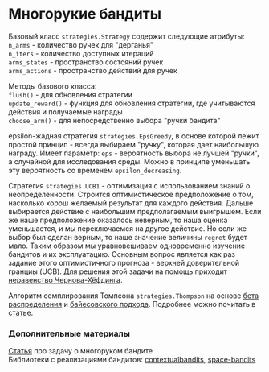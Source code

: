 # Многорукие бандиты

Базовый класс `strategies.Strategy` содержит следующие атрибуты: <br>
`n_arms` - количество ручек для "дерганья" <br>
`n_iters` - количество доступных итераций <br>
`arms_states` - пространство состояний ручек <br> 
`arms_actions` - пространство действий для ручек <br>

Методы базового класса: <br>
`flush()` - для обновления стратегии <br>
`update_reward()` - функция для обновления стратегии, где учитываются действия и получаемые награды <br>
`choose_arm()` - для непосредственно выбора "ручки бандита" <br>

epsilon-жадная стратегия `strategies.EpsGreedy`, в основе которой лежит простой принцип - всегда выбираем "ручку", 
которая дает наибольшую награду. Имеет параметр: `eps` - вероятность выбора не лучшей "ручки", 
а случайной для исследования среды. 
Можно в принципе уменьшать эту вероятность со временем `epsilon_decreasing`. <br>

Стратегия `strategies.UCB1` - оптимизация с использованием знаний о неопределенности. Строится оптимистическое 
предположение о том, насколько хорош желаемый результат для каждого действия. 
Дальше выбирается действие с наибольшим предполагаемым выигрышем. 
Если же наше предположение оказалось неверным, то наша оценка уменьшается, и мы переключаемся на другое действие. 
Но если же выбор был сделан верным, то наше значение величины `regret` будет мало. 
Таким образом мы уравновешиваем одновременно изучение бандитов и их эксплуатацию.
Основным вопрос является как раз задание этого оптимистичного прогноза - верхней доверительной гранциы (UCB). 
Для решения этой задачи на помощь приходит [неравенство Чернова-Хёфдинга][4]. <br>

Алгоритм семплирования Томпсона `strategies.Thompson` на основе [бета распределения][6] и [байесовского подхода][5].
Подробнее можно почитать в [статье][1].


### Дополнительные материалы

[Статья][1] про задачу о многоруком бандите <br>
Библиотеки с реализациями бандитов: [contextualbandits][2], [space-bandits][3] 




[1]: https://habr.com/ru/post/425619/
[2]: https://github.com/david-cortes/contextualbandits
[3]: https://github.com/LaunchpadAI/space-bandits
[4]: https://ru.wikipedia.org/wiki/Граница_Чернова#Теорема_Чернова-Хёфдинга_(аддитивная_форма)
[5]: https://dyakonov.org/2018/07/30/%D0%B1%D0%B0%D0%B9%D0%B5%D1%81%D0%BE%D0%B2%D1%81%D0%BA%D0%B8%D0%B9-%D0%BF%D0%BE%D0%B4%D1%85%D0%BE%D0%B4/
[6]: https://ru.wikipedia.org/wiki/%D0%91%D0%B5%D1%82%D0%B0-%D1%80%D0%B0%D1%81%D0%BF%D1%80%D0%B5%D0%B4%D0%B5%D0%BB%D0%B5%D0%BD%D0%B8%D0%B5
